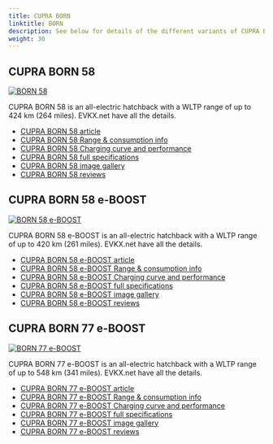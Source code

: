 ```yaml
---
title: CUPRA BORN
linktitle: BORN
description: See below for details of the different variants of CUPRA BORN
weight: 30
---
```

## CUPRA BORN 58

[![BORN 58](https://media.evkx.net/multimedia/models/cupra/born/born_58/main_1_st.jpg)](/models/cupra/born/born_58/)

CUPRA BORN 58 is an all-electric hatchback with a WLTP range of up to 424 km (264 miles). EVKX.net have all the details. 

- [CUPRA BORN 58 article](/models/cupra/born/born_58/)
- [CUPRA BORN 58 Range & consumption info](/models/cupra/born/born_58//rangeandconsumption)
- [CUPRA BORN 58 Charging curve and performance](/models/cupra/born/born_58//chargingcurve)
- [CUPRA BORN 58 full specifications](/models/cupra/born/born_58//specifications)
- [CUPRA BORN 58 image gallery](/models/cupra/born/born_58//gallery)
- [CUPRA BORN 58 reviews](/models/cupra/born/born_58//reviews)

## CUPRA BORN 58 e-BOOST

[![BORN 58 e-BOOST](https://media.evkx.net/multimedia/models/cupra/born/born_58_e-boost/main_1_st.jpg)](/models/cupra/born/born_58_e-boost/)

CUPRA BORN 58 e-BOOST is an all-electric hatchback with a WLTP range of up to 420 km (261 miles). EVKX.net have all the details. 

- [CUPRA BORN 58 e-BOOST article](/models/cupra/born/born_58_e-boost/)
- [CUPRA BORN 58 e-BOOST Range & consumption info](/models/cupra/born/born_58_e-boost//rangeandconsumption)
- [CUPRA BORN 58 e-BOOST Charging curve and performance](/models/cupra/born/born_58_e-boost//chargingcurve)
- [CUPRA BORN 58 e-BOOST full specifications](/models/cupra/born/born_58_e-boost//specifications)
- [CUPRA BORN 58 e-BOOST image gallery](/models/cupra/born/born_58_e-boost//gallery)
- [CUPRA BORN 58 e-BOOST reviews](/models/cupra/born/born_58_e-boost//reviews)

## CUPRA BORN 77 e-BOOST

[![BORN 77 e-BOOST](https://media.evkx.net/multimedia/models/cupra/born/born_77_e-boost/main_1_st.jpg)](/models/cupra/born/born_77_e-boost/)

CUPRA BORN 77 e-BOOST is an all-electric hatchback with a WLTP range of up to 548 km (341 miles). EVKX.net have all the details. 

- [CUPRA BORN 77 e-BOOST article](/models/cupra/born/born_77_e-boost/)
- [CUPRA BORN 77 e-BOOST Range & consumption info](/models/cupra/born/born_77_e-boost//rangeandconsumption)
- [CUPRA BORN 77 e-BOOST Charging curve and performance](/models/cupra/born/born_77_e-boost//chargingcurve)
- [CUPRA BORN 77 e-BOOST full specifications](/models/cupra/born/born_77_e-boost//specifications)
- [CUPRA BORN 77 e-BOOST image gallery](/models/cupra/born/born_77_e-boost//gallery)
- [CUPRA BORN 77 e-BOOST reviews](/models/cupra/born/born_77_e-boost//reviews)

